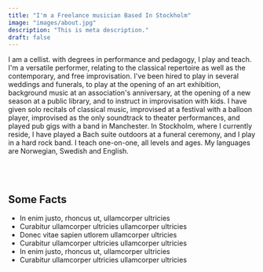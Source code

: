 ```yaml
---
title: "I'm a Freelance musician Based In Stockholm"
image: "images/about.jpg"
description: "This is meta description."
draft: false
---
```

I am a cellist. with degrees in performance and pedagogy, I play and teach. 
I'm a versatile performer, relating to the classical repertoire as well as the contemporary, and free improvisation. I've been hired to play in several weddings and funerals, to play at the opening of an art exhibition, background music at an association's anniversary, at the opening of a new season at a public library, and to instruct in improvisation with kids. I have given solo recitals of classical music, improvised at a festival with a balloon player, improvised as the only soundtrack to theater performances, and played pub gigs with a band in Manchester. 
In Stockholm, where I currently reside, I have played a Bach suite outdoors at a funeral ceremony, and I play in a hard rock band. 
I teach one-on-one, all levels and ages.
My languages are Norwegian, Swedish and English. 

<br>
<br>

<div class="facts">

## Some Facts
* In enim justo, rhoncus ut, ullamcorper ultricies
* Curabitur ullamcorper ultricies ullamcorper ultricies
* Donec vitae sapien utlorem ullamcorper ultricies
* Curabitur ullamcorper ultricies ullamcorper ultricies
* In enim justo, rhoncus ut, ullamcorper ultricies
* Curabitur ullamcorper ultricies ullamcorper ultricies

</div>